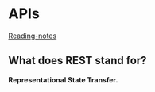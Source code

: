 # APIs

[Reading-notes](https://odehyazan.github.io/reading-notes/)

## What does REST stand for?

**Representational State Transfer.**
